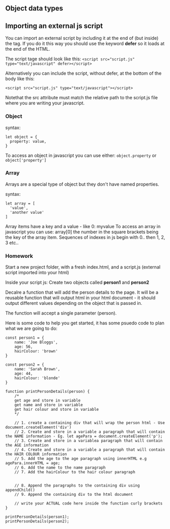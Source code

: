 ## Object data types

## Importing an external js script

You can import an external script by including it at the end of (but inside) the <head> tag. If you do it this way you should use the keyword **defer** so it loads at the end of the HTML.

The script tage should look like this:
`<script src="script.js" type="text/javascript" defer></script>`

Alternatively you can include the script, without defer, at the bottom of the body like this:

`<script src="script.js" type="text/javascript"></script>`

Notethat the src attribute must match the relative path to the script.js file where you are writing your javascript.

### Object

syntax:
```
let object = {
  property: value,
}
```
To access an object in javascript you can use either: 
`object.property` or `object['property']`

### Array
Arrays are a special type of object but they don't have named properties.

syntax:
```
let array = [
  'value',
  'another value'
]
```
Array items have a key and a value - like 0: myvalue To access an array in javascript you can use: array[0] the number in the square brackets being the key of the array item. Sequences of indexes in js begin with 0.. then 1, 2, 3 etc..


### Homework

Start a new project folder, with a fresh index.html, and a script.js (external script imported into your html)

Inside your script js: 
Create two objects called **person1** and **person2**

Decalre a function that will add the person details to the page. It will be a reusable function that will output html in your html document - it should output different values depending on the object that is passed in.

The function will accept a single parameter (person). 

Here is some code to help you get started, it has some psuedo code to plan what we are going to do:

```
const person1 = {
    name: 'Joe Bloggs',
    age: 56,
    hairColour: 'brown'
}

const person2 = {
    name: 'Sarah Brown',
    age: 44,
    hairColour: 'blonde'
}

function printPersonDetails(person) {
    /* 
    get age and store in variable 
    get name and store in variable 
    get hair colour and store in variable 
    */

    // 1. create a containing div that will wrap the person html - Use document.createElement('div')
    // 2. Create and store in a variable a paragraph that will contain the NAME information - Eg. let agePara = document.createElement('p');
    // 3. Create and store in a variablea paragraph that will contain the AGE information
    // 4. Create and store in a variable a paragraph that will contain the HAIR COLOUR information
    // 5. Add the age to the age paragraph using innerHTML e.g agePara.innerHTML = age;
    // 6. Add the name to the name paragraph 
    // 7. Add the hairColour to the hair colour paragraph 


    // 8. Append the paragraphs to the containing div using appendChild()
    // 9. Append the containing div to the html document

    // write your ACTUAL code here inside the function curly brackets
}

printPersonDetails(person1);
printPersonDetails(person2);
```